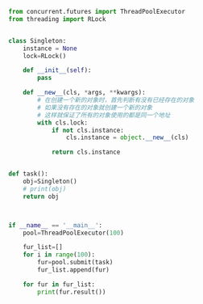 
<BlogInfo title="27.多线程中使用单例模式" author="白日梦想猿" pv=0 read_times=0 pre_cost_time=0分36秒 category="并发编程" tag_list="['并发编程']" create_time="2022.03.03 17:28:29" update_time="2022.03.03 17:34:20" />

```python
from concurrent.futures import ThreadPoolExecutor
from threading import RLock


class Singleton:
    instance = None
    lock=RLock()

    def __init__(self):
        pass

    def __new__(cls, *args, **kwargs):
        # 在创建一个新的对象时，首先判断有没有已经存在的对象
        # 如果没有存在的对象就创建一个新的对象
        # 这样就保证了所有的对象使用的都是同一个地址
        with cls.lock:
            if not cls.instance:
                cls.instance = object.__new__(cls)

            return cls.instance


def task():
    obj=Singleton()
    # print(obj)
    return obj



if __name__ == '__main__':
    pool=ThreadPoolExecutor(100)

    fur_list=[]
    for i in range(100):
        fur=pool.submit(task)
        fur_list.append(fur)

    for fur in fur_list:
        print(fur.result())

```
